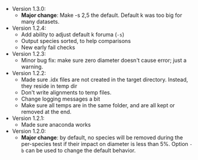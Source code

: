 * Version 1.3.0:
	* **Major change**: Make -s 2,5 the default. Default k was too big for many datasets. 
* Version 1.2.4:
	* Add ability to adjust default k foruma (`-s`)
	* Output species sorted, to help comparisons
	*  New early fail checks
* Version 1.2.3:
	* Minor bug fix: make sure zero diameter doesn't cause error; just a warning. 
* Version 1.2.2:
	* Made sure .idx files are not created in the target directory. Instead, they reside in temp dir
	* Don't write alignments to temp files. 
	* Change logging messages a bit
	* Make sure all temps are in the same folder, and are all kept or removed at the end. 
* Version 1.2.1:
	* Made sure anaconda works
* Version 1.2.0:
	* **Major change**: by default, no species will be removed during the per-species test if their impact on diameter is less than 5%. Option `-b` can be used to change the default behavior.
